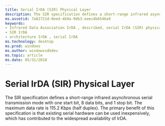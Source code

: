 ```yaml
---
title: Serial IrDA (SIR) Physical Layer
description: The SIR specification defines a short-range infrared asynchronous serial transmission mode with one start bit, 8 data bits, and 1 stop bit.
ms.assetid: 7a82721d-0eed-4b9a-9db3-eeec4b6546a9
keywords:
- Infrared Data Association IrDA , described, serial IrDA (SIR) physical layer
- SIR IrDA
- architecture IrDA , serial IrDA
ms.technology: desktop
ms.prod: windows
ms.author: windowssdkdev
ms.topic: article
ms.date: 05/31/2018
---
```


# Serial IrDA (SIR) Physical Layer

The SIR specification defines a short-range infrared asynchronous serial transmission mode with one start bit, 8 data bits, and 1 stop bit. The maximum data rate is 115.2 Kbps (half duplex). The primary benefit of this specification is that existing serial hardware can be used inexpensively, which has contributed to the widespread availability of IrDA.

 

 




